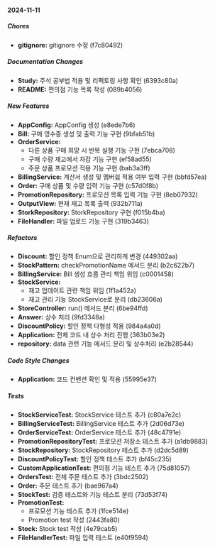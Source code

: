 #### 2024-11-11

##### Chores

* **gitignore:**  gitignore 수정 (f7c80492)

##### Documentation Changes

* **Study:**  주석 공부법 적용 및 리펙토링 사항 확인 (6393c80a)
* **README:**  편의점 기능 목록 작성 (089b4056)

##### New Features

* **AppConfig:**  AppConfig 생성 (e8ede7b6)
* **Bill:**  구매 영수증 생성 및 출력 기능 구현 (9bfab51b)
* **OrderService:**
  *  다른 상품 구매 희망 시 반복 실행 기능 구현 (7ebca708)
  *  구매 수량 재고에서 차감 기능 구현 (ef58ad55)
  *  주문 상품 프로모션 적용 기능 구현 (bab3a3ff)
* **BillingService:**  계산서 생성 및 멤버쉽 적용 여부 입력 구현 (bbfd57ea)
* **Order:**  구매 상품 및 수량 입력 기능 구현 (c57d0f8b)
* **PromotionRepository:**  프로모션 목록 입력 기능 구현 (8eb07932)
* **OutputView:**  현재 재고 목록 출력 (932b711a)
* **StorkRepository:**  StorkRepository 구현 (f015b4ba)
* **FileHandler:**  파일 업로드 기능 구현 (319b3463)

##### Refactors

* **Discount:**  할인 정책 Enum으로 관리하게 변경 (449302aa)
* **StockPattern:**  checkPromotionName 메서드 분리 (b2c622b7)
* **BillingService:**  Bill 생성 흐름 관리 책임 위임 (c0001458)
* **StockService:**
  *  재고 업데이트 관련 책임 위임 (1f1a452a)
  *  재고 관리 기능 StockService로 분리 (db23606a)
* **StoreController:**  run() 메서드 분리 (6be94ffd)
* **Answer:**  상수 처리 (9fd3348a)
* **DiscountPolicy:**  할인 정책 다형성 적용 (984a4a0d)
* **Application:**  전체 코드 내 상수 처리 진행 (363b03e2)
* **repository:**  data 관련 기능 메서드 분리 및 상수처리 (e2b28544)

##### Code Style Changes

* **Application:**  코드 컨벤션 확인 및 적용 (55995e37)

##### Tests

* **StockServiceTest:**  StockService 테스트 추가 (c80a7e2c)
* **BillingServiceTest:**  BillingService 테스트 추가 (2d06d73e)
* **OrderServiceTest:**  OrderService 테스트 추가 (48c4791e)
* **PromotionRepositoryTest:**  프로모션 저장소 테스트 추가 (a1db9883)
* **StockRepository:**  StockRepository 테스트 추가 (d2dc5d89)
* **DiscountPolicyTest:**  할인 정책 테스트 추가 (bf45c235)
* **CustomApplicationTest:**  편의점 기능 테스트 추가 (75d81057)
* **OrdersTest:**  전체 주문 테스트 추가 (3bdc2502)
* **Order:**  주문 테스트 추가 (bae967a4)
* **StockTest:**  검증 테스트와 기능 테스트 분리 (73d53f74)
* **PromotionTest:**
  *  프로모션 기능 테스트 추가 (1fce514e)
  *  Promotion test 작성 (2443fa80)
* **Stock:**  Stock test 작성 (4e79cab5)
* **FileHandlerTest:**  파일 입력 테스트 (e40f9594)

